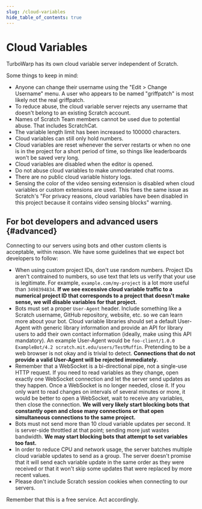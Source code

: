 ```yaml
---
slug: /cloud-variables
hide_table_of_contents: true
---
```


# Cloud Variables

TurboWarp has its own cloud variable server independent of Scratch.

Some things to keep in mind:

 - Anyone can change their username using the "Edit > Change Username" menu. A user who appears to be named "griffpatch" is most likely not the real griffpatch.
 - To reduce abuse, the cloud variable server rejects any username that doesn't belong to an existing Scratch account.
 - Names of Scratch Team members cannot be used due to potential abuse. That includes ScratchCat.
 - The variable length limit has been increased to 100000 characters.
 - Cloud variables can still only hold numbers.
 - Cloud variables are reset whenever the server restarts or when no one is in the project for a short period of time, so things like leaderboards won't be saved very long.
 - Cloud variables are disabled when the editor is opened.
 - Do not abuse cloud variables to make unmoderated chat rooms.
 - There are no public cloud variable history logs.
 - Sensing the color of the video sensing extension is disabled when cloud variables or custom extensions are used. This fixes the same issue as Scratch's "For privacy reasons, cloud variables have been disabled in this project because it contains video sensing blocks" warning.

## For bot developers and advanced users {#advanced}

Connecting to our servers using bots and other custom clients is acceptable, within reason. We have some guidelines that we expect bot developers to follow:

 * When using custom project IDs, don't use random numbers. Project IDs aren't contrained to numbers, so use text that lets us verify that your use is legitimate. For example, `example.com/my-project` is a lot more useful than `3498394834`. **If we see excessive cloud variable traffic to a numerical project ID that corresponds to a project that doesn't make sense, we will disable variables for that project.**
 * Bots must set a proper `User-Agent` header. Include something like a Scratch username, GitHub repository, website, etc. so we can learn more about your bot. Cloud variable libraries should set a default User-Agent with generic library information and provide an API for library users to add their own contact information (ideally, make using this API mandatory). An example User-Agent would be `foo-client/1.0.0 ExampleBot/4.2 scratch.mit.edu/users/TestMuffin`. Pretending to be a web browser is not okay and is trivial to detect. **Connections that do not provide a valid User-Agent will be rejected immediately.**
 * Remember that a WebSocket is a bi-directional pipe, not a single-use HTTP request. If you need to read variables as they change, open exactly one WebSocket connection and let the server send updates as they happen. Once a WebSocket is no longer needed, close it. If you only want to read changes on intervals of several minutes or more, it would be better to open a WebSocket, wait to receive any variables, then close the connection. **We will very likely start blocking bots that constantly open and close many connections or that open simultaneous connections to the same project.**
 * Bots must not send more than 10 cloud variable updates per second. It is server-side throttled at that point; sending more just wastes bandwidth. **We may start blocking bots that attempt to set variables too fast.**
 * In order to reduce CPU and network usage, the server batches multiple cloud variable updates to send as a group. The server doesn't promise that it will send each variable update in the same order as they were received or that it won't skip some updates that were replaced by more recent values.
 * Please don't include Scratch session cookies when connecting to our servers.

Remember that this is a free service. Act accordingly.

